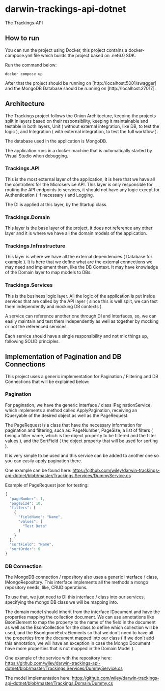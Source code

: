 # darwin-trackings-api-dotnet
The Trackings-API 

## How to run 

You can run the project using Docker, this project contains a docker-compose.yml file which builds the project based on .net6.0 SDK. 

Run the command below: 

```shell
docker compose up
```

After that the project should be running on [http://localhost:5001/swagger] and the MongoDB Database should be running on [http://localhost:27017].

## Architecture
The Trackings project follows the Onion Architecture, keeping the projects split in layers based on their responsibility, keeping it maintainable and testable in both layers, Unit ( without external integration, like DB, to test the logic ), and Integration ( with external integration, to test the full workflow ).

The database used in the application is MongoDB.

The application runs in a docker machine that is automatically started by Visual Studio when debugging.

### Trackings.API
This is the most external layer of the application, it is here that we have all the controllers for the Microservice API. This layer is only responsible for routing the API endpoints to services, it should not have any logic except for Authentication ( if necessary ) and Logging.

The DI is applied at this layer, by the Startup class.

### Trackings.Domain
This layer is the base layer of the project, it does not reference any other layer and it is where we have all the domain models of the application.

### Trackings.Infrastructure
This layer is where we have all the external dependencies ( Database for example ). It is here that we define what are the external connections we may need and implement them, like the DB Context. It may have knowledge of the Domain layer to map models to DBs.

### Trackings.Services
This is the business logic layer. All the logic of the application is put inside services that are called by the API layer ( since this is well split, we can test them independently and mocking DB contexts ).

A service can reference another one through DI and Interfaces, so, we can easily maintain and test them independently as well as together by mocking or not the referenced services.

Each service should have a single responsibility and not mix things up, following SOLID principles.



## Implementation of Pagination and DB Connections
This project uses a generic implementation for Pagination / Filtering and DB Connections that will be explained below:

### Pagination
For pagination, we have the generic interface / class IPaginationService, which implements a method called ApplyPagination, receiving an IQueryable of the desired object as well as the PageRequest.

The PageRequest is a class that have the necessary information for pagination and filtering, such as: PageNumber, PageSize, a list of filters ( being a filter name, which is the object property to be filtered and the filter values ), and the SortField ( the object property that will be used for sorting ).

It is very simple to be used and this service can be added to another one so you can easily apply pagination there.

One example can be found here: https://github.com/wiley/darwin-trackings-api-dotnet/blob/master/Trackings.Services/DummyService.cs

Example of PageRequest json for testing:

``` javascript
{
  "pageNumber": 1,
  "pageSize": 10,
  "filters": [
    {
      "fieldName": "Name",
      "values": [
        "Test Data"
      ]
    }
  ],
  "sortField": "Name",
  "sortOrder": 0
}
```

### DB Connection
The MongoDB connection / repository also uses a generic interface / class, IMongoRepository. This interface implements all the methods a mongo repository needs, like, CRUD operations.

To use that, we just need to DI this interface / class into our services, specifying the mongo DB class we will be mapping into.

The domain model should inherit from the interface IDocument and have the properties mapping the collection document. We can use annotations like BsonElement to map the property to the name of the field in the document as well as the BsonCollection for the class to define which collection will be used, and the BsonIgnoreExtraElements so that we don't need to have all the properties from the document mapped into our class ( if we don't add this annotation, we will have an exception in case the Mongo Document have more properties that is not mapped in the Domain Model ).

One example of the service with the repository here: https://github.com/wiley/darwin-trackings-api-dotnet/blob/master/Trackings.Services/DummyService.cs

The model implementation here: https://github.com/wiley/darwin-trackings-api-dotnet/blob/master/Trackings.Domain/Dummy.cs
